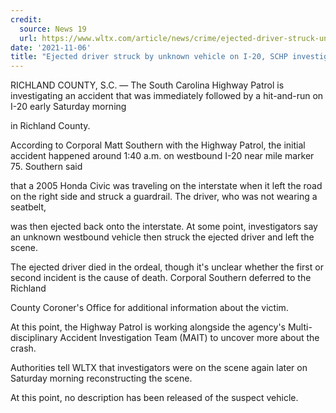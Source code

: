 ```yaml
---
credit:
  source: News 19
  url: https://www.wltx.com/article/news/crime/ejected-driver-struck-unknown-vehicle-i20-schp-investigating/101-93e827f1-c04e-4667-9d7d-acdd6fba8511
date: '2021-11-06'
title: "Ejected driver struck by unknown vehicle on I-20, SCHP investigating"
---
```

RICHLAND COUNTY, S.C. — The South Carolina Highway Patrol is investigating an accident that was immediately followed by a hit-and-run on I-20 early Saturday morning 

in Richland County.

According to Corporal Matt Southern with the Highway Patrol, the initial accident happened around 1:40 a.m. on westbound I-20 near mile marker 75. Southern said 

that a 2005 Honda Civic was traveling on the interstate when it left the road on the right side and struck a guardrail. The driver, who was not wearing a seatbelt, 

was then ejected back onto the interstate. At some point, investigators say an unknown westbound vehicle then struck the ejected driver and left the scene.

The ejected driver died in the ordeal, though it's unclear whether the first or second incident is the cause of death.  Corporal Southern deferred to the Richland 

County Coroner's Office for additional information about the victim.

At this point, the Highway Patrol is working alongside the agency's Multi-disciplinary Accident Investigation Team (MAIT) to uncover more about the crash. 

Authorities tell WLTX that investigators were on the scene again later on Saturday morning reconstructing the scene.

At this point, no description has been released of the suspect vehicle.  
